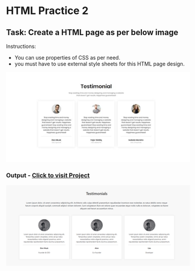 # HTML Practice 2

## Task: Create a HTML page as per below image

Instructions:
- You can use properties of CSS as per need.
- you must have to use external style sheets for this HTML page design.

![AIM](image.png)

### Output - [Click to visit Project](https://ravi-patel57144.github.io/Cybercom-Creation-Internship-2024/HTML/Practice_2)

![Output](image-1.png)
